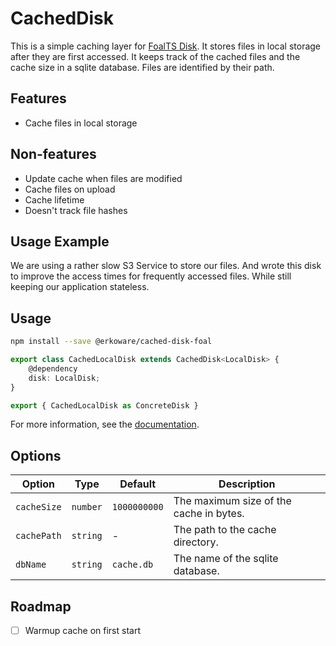 # CachedDisk

This is a simple caching layer for [FoalTS Disk](https://foalts.org/docs/common/file-storage/local-and-cloud-storage).
It stores files in local storage after they are first accessed.
It keeps track of the cached files and the cache size in a sqlite database.
Files are identified by their path.

## Features

- Cache files in local storage

## Non-features

- Update cache when files are modified
- Cache files on upload
- Cache lifetime
- Doesn't track file hashes

## Usage Example

We are using a rather slow S3 Service to store our files. And wrote this disk to improve the access times for frequently accessed files.
While still keeping our application stateless.

## Usage

```bash
npm install --save @erkoware/cached-disk-foal
```

```typescript
export class CachedLocalDisk extends CachedDisk<LocalDisk> {
    @dependency
    disk: LocalDisk;
}

export { CachedLocalDisk as ConcreteDisk }
```

For more information, see the [documentation](https://foalts.org/docs/common/file-storage/local-and-cloud-storage#implementing-a-disk).

## Options

| Option | Type | Default | Description |
| ------ | ---- | ------- | ----------- |
| `cacheSize` | `number` | `1000000000` | The maximum size of the cache in bytes. |
| `cachePath` | `string` | - | The path to the cache directory. |
| `dbName` | `string` | `cache.db` | The name of the sqlite database. |

## Roadmap

- [ ] Warmup cache on first start
